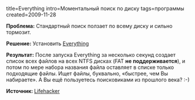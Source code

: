 title=Everything
intro=Моментальный поиск по диску
tags=программы
created=2009-11-28

<div>
<p><b>Проблема:</b> Стандартный поиск ползает по всему диску и сильно тормозит.
</p><p>
<b>Решение:</b> Установить <a href="http://www.voidtools.com/">Everything</a>
</p><p>
<b>Результат:</b> После запуска Everything за несколько секунд создает список всех файлов на всех NTFS дисках (FAT <b>не поддерживается</b>), и потом по мере набора названия файла оставляет в списке только подходящие файлы. Ищет файлы, буквально, «быстрее, чем Вы набираете». А Вы ещё пользуетесь поисковиками из прошлого века? :-)</p>
<b>Источник: </b><a href="http://lifehacker.com/5054669/everything-finds-windows-files-as-you-type">Lifehacker</a>
</div>
